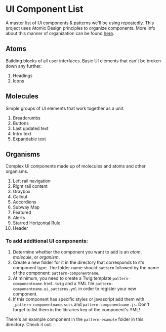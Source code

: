 # UI Component List
A master list of UI components & patterns we'll be using repeatedly. This project uses Atomic Design principles
to organize components. More info about this manner of organization can be found [here](http://atomicdesign.bradfrost.com/chapter-2/).


## Atoms
Building blocks of all user interfaces. Basic UI elements that can't be broken down any further.
1. Headings
2. Icons

## Molecules
Simple groups of UI elements that work together as a unit.
1. Breadcrumbs
2. Buttons
3. Last updated text
4. Intro text
5. Expandable text

## Organisms
Complex UI components made up of molecules and atoms and other organisms.
1. Left rail navigation
2. Right rail content
3. Graybox
4. Callout
4. Accordions
5. Subway Map
6. Featured
7. Alerts
8. Starred Horizontal Rule
9. Header


### To add additional UI components:

1. Determine whether the component you want to add is an *atom*, *molecule*, or *organism*.
2. Create a new folder for it in the directory that corresponds to it's component type. The folder name should `pattern` followed by the name of the component:
`pattern-componentname`.
3. At minimum, you need to create a Twig template `pattern-componentname.html.twig` and a YML file `pattern-componentname.ui_patterns.yml` in order to register
your new component.
4. If this component has specific styles or javascript add them with `_pattern-componentname.scss` and `pattern-componentname.js`. Don't forget to list them in the
libraries key of the component's YML!

There's an example component in the `pattern-example` folder in this directory. Check it out.
